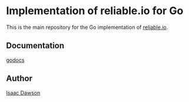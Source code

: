 Implementation of reliable.io for Go
=========================================

This is the main repository for the Go implementation of [reliable.io](https://reliable.io).

## Documentation
[godocs](https://godoc.org/github.com/networkprotocol/reliable.io/go/reliable/) 

## Author
[Isaac Dawson](https://github.com/wirepair)